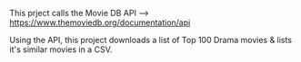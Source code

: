 This prject calls the Movie DB API --> https://www.themoviedb.org/documentation/api

Using the API, this project downloads a list of Top 100 Drama movies & lists it's similar movies in a CSV.
